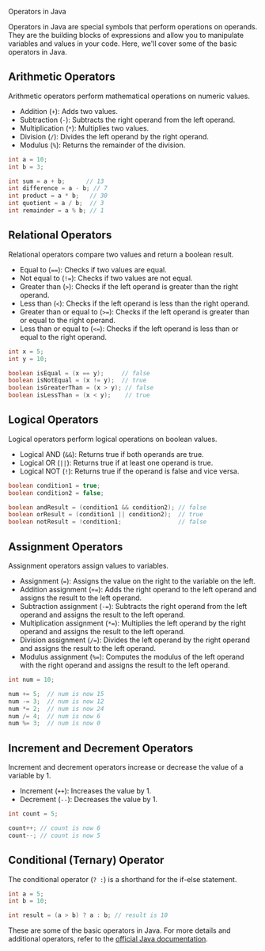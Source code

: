  Operators in Java

Operators in Java are special symbols that perform operations on operands. They are the building blocks of expressions and allow you to manipulate variables and values in your code. Here, we'll cover some of the basic operators in Java.

## Arithmetic Operators

Arithmetic operators perform mathematical operations on numeric values.

- Addition (`+`): Adds two values.
- Subtraction (`-`): Subtracts the right operand from the left operand.
- Multiplication (`*`): Multiplies two values.
- Division (`/`): Divides the left operand by the right operand.
- Modulus (`%`): Returns the remainder of the division.

```java
int a = 10;
int b = 3;

int sum = a + b;      // 13
int difference = a - b; // 7
int product = a * b;   // 30
int quotient = a / b;  // 3
int remainder = a % b; // 1
```

## Relational Operators

Relational operators compare two values and return a boolean result.

- Equal to (`==`): Checks if two values are equal.
- Not equal to (`!=`): Checks if two values are not equal.
- Greater than (`>`): Checks if the left operand is greater than the right operand.
- Less than (`<`): Checks if the left operand is less than the right operand.
- Greater than or equal to (`>=`): Checks if the left operand is greater than or equal to the right operand.
- Less than or equal to (`<=`): Checks if the left operand is less than or equal to the right operand.

```java
int x = 5;
int y = 10;

boolean isEqual = (x == y);     // false
boolean isNotEqual = (x != y);  // true
boolean isGreaterThan = (x > y); // false
boolean isLessThan = (x < y);    // true
```

## Logical Operators

Logical operators perform logical operations on boolean values.

- Logical AND (`&&`): Returns true if both operands are true.
- Logical OR (`||`): Returns true if at least one operand is true.
- Logical NOT (`!`): Returns true if the operand is false and vice versa.

```java
boolean condition1 = true;
boolean condition2 = false;

boolean andResult = (condition1 && condition2); // false
boolean orResult = (condition1 || condition2);  // true
boolean notResult = !condition1;                // false
```

## Assignment Operators

Assignment operators assign values to variables.

- Assignment (`=`): Assigns the value on the right to the variable on the left.
- Addition assignment (`+=`): Adds the right operand to the left operand and assigns the result to the left operand.
- Subtraction assignment (`-=`): Subtracts the right operand from the left operand and assigns the result to the left operand.
- Multiplication assignment (`*=`): Multiplies the left operand by the right operand and assigns the result to the left operand.
- Division assignment (`/=`): Divides the left operand by the right operand and assigns the result to the left operand.
- Modulus assignment (`%=`): Computes the modulus of the left operand with the right operand and assigns the result to the left operand.

```java
int num = 10;

num += 5;  // num is now 15
num -= 3;  // num is now 12
num *= 2;  // num is now 24
num /= 4;  // num is now 6
num %= 3;  // num is now 0
```

## Increment and Decrement Operators

Increment and decrement operators increase or decrease the value of a variable by 1.

- Increment (`++`): Increases the value by 1.
- Decrement (`--`): Decreases the value by 1.

```java
int count = 5;

count++; // count is now 6
count--; // count is now 5
```

## Conditional (Ternary) Operator

The conditional operator (`? :`) is a shorthand for the if-else statement.

```java
int a = 5;
int b = 10;

int result = (a > b) ? a : b; // result is 10
```

These are some of the basic operators in Java. For more details and additional operators, refer to the [official Java documentation](https://docs.oracle.com/javase/tutorial/java/nutsandbolts/operators.html).
